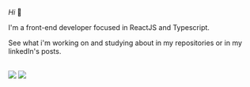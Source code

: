 
<em>Hi</em> :wave: 

I'm a front-end developer focused in ReactJS and Typescript.

See what i'm working on and studying about in my repositories or in my linkedIn's posts.

<br>
 
<div> 
  <a href="https://www.linkedin.com/in/murilosambuite/" target="_blank"><img src="https://img.shields.io/badge/LinkedIn-0077B5?style=for-the-badge&logo=linkedin&logoColor=white" target="_blank"></a>
  <a href = "mailto:murilosambuite@gmail.com"><img src="https://img.shields.io/badge/-Gmail-%23333?style=for-the-badge&logo=gmail&logoColor=white" target="_blank"></a>
</div>
